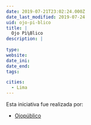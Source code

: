 ```yaml
---
date: 2019-07-21T23:02:24.000Z
date_last_modified: 2019-07-24
uid: ojo-pi-blico
title: |
  Ojo Pì¼Blico
description: |
  
type: 
website: 
date_ini: 
date_end: 
tags:

cities: 
  - Lima
---
```


Esta iniciativa fue realizada por:

- [Ojopúblico](/organizaciones/ojo-publico)
